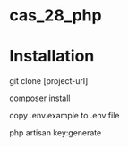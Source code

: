 # cas_28_php

# Installation

git clone [project-url]

composer install

copy .env.example to .env file

php artisan key:generate
